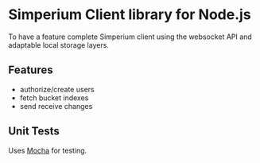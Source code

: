 # Simperium Client library for Node.js

To have a feature complete Simperium client using the websocket API and adaptable local storage layers.

## Features

- authorize/create users
- fetch bucket indexes
- send receive changes

## Unit Tests

Uses [Mocha][] for testing.

[Mocha]: http://visionmedia.github.io/mocha/